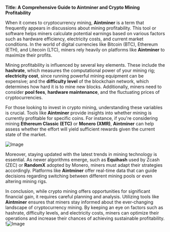 **Title: A Comprehensive Guide to Aintminer and Crypto Mining Profitability**

When it comes to cryptocurrency mining, **Aintminer** is a term that frequently appears in discussions about mining profitability. This tool or software helps miners calculate potential earnings based on various factors such as hardware efficiency, electricity costs, and current market conditions. In the world of digital currencies like Bitcoin (BTC), Ethereum (ETH), and Litecoin (LTC), miners rely heavily on platforms like **Aintminer** to maximize their profits.

Mining profitability is influenced by several key elements. These include the **hashrate**, which measures the computational power of your mining rig; **electricity cost**, since running powerful mining equipment can be expensive; and the **difficulty level** of the blockchain network, which determines how hard it is to mine new blocks. Additionally, miners need to consider **pool fees**, **hardware maintenance**, and the fluctuating prices of cryptocurrencies.

For those looking to invest in crypto mining, understanding these variables is crucial. Tools like **Aintminer** provide insights into whether mining is currently profitable for specific coins. For instance, if you're considering mining **Ethereum Classic (ETC)** or **Monero (XMR)**, **Aintminer** can help assess whether the effort will yield sufficient rewards given the current state of the market.

![Image](https://github.com/user-attachments/assets/3be06921-4469-491d-bd37-5f14c53422b7)

Moreover, staying updated with the latest trends in mining technology is essential. As newer algorithms emerge, such as **Equihash** used by Zcash (ZEC) or **RandomX** adopted by Monero, miners must adapt their strategies accordingly. Platforms like **Aintminer** offer real-time data that can guide decisions regarding switching between different mining pools or even altering mining rigs.

In conclusion, while crypto mining offers opportunities for significant financial gain, it requires careful planning and analysis. Utilizing tools like **Aintminer** ensures that miners stay informed about the ever-changing landscape of cryptocurrency mining. By keeping an eye on factors such as hashrate, difficulty levels, and electricity costs, miners can optimize their operations and increase their chances of achieving sustainable profitability. !![Image](https://github.com/user-attachments/assets/3be06921-4469-491d-bd37-5f14c53422b7)